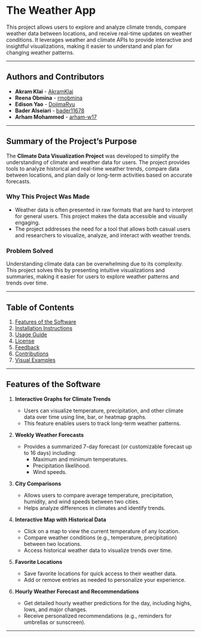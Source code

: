 # **The Weather App**

This project allows users to explore and analyze climate trends, compare weather data between locations, and receive real-time updates on weather conditions. It leverages weather and climate APIs to provide interactive and insightful visualizations, making it easier to understand and plan for changing weather patterns.

---

## **Authors and Contributors**

- **Akram Klai** - [AkramKlai](https://github.com/AkramKlai)  
- **Reena Obmina** - [rmobmina](https://github.com/rmobmina)  
- **Edison Yao** - [DojimaRyu](https://github.com/DojimaRyu)  
- **Bader Alseiari** - [bader11678](https://github.com/bader11678)  
- **Arham Mohammed** - [arham-w17](https://github.com/arham-w17)  

---

## **Summary of the Project’s Purpose**

The **Climate Data Visualization Project** was developed to simplify the understanding of climate and weather data for users. The project provides tools to analyze historical and real-time weather trends, compare data between locations, and plan daily or long-term activities based on accurate forecasts.

### **Why This Project Was Made**
- Weather data is often presented in raw formats that are hard to interpret for general users. This project makes the data accessible and visually engaging.
- The project addresses the need for a tool that allows both casual users and researchers to visualize, analyze, and interact with weather trends.

### **Problem Solved**
Understanding climate data can be overwhelming due to its complexity. This project solves this by presenting intuitive visualizations and summaries, making it easier for users to explore weather patterns and trends over time.

---

## **Table of Contents**

1. [Features of the Software](#features-of-the-software)  
2. [Installation Instructions](#installation-instructions)  
3. [Usage Guide](#usage-guide)  
4. [License](#license)  
5. [Feedback](#feedback)  
6. [Contributions](#contributions)  
7. [Visual Examples](#visual-examples)  

---

## **Features of the Software**

1. **Interactive Graphs for Climate Trends**  
   - Users can visualize temperature, precipitation, and other climate data over time using line, bar, or heatmap graphs.
   - This feature enables users to track long-term weather patterns.

2. **Weekly Weather Forecasts**  
   - Provides a summarized 7-day forecast (or customizable forecast up to 16 days) including:  
     - Maximum and minimum temperatures.  
     - Precipitation likelihood.  
     - Wind speeds.  

3. **City Comparisons**  
   - Allows users to compare average temperature, precipitation, humidity, and wind speeds between two cities.
   - Helps analyze differences in climates and identify trends.

4. **Interactive Map with Historical Data**  
   - Click on a map to view the current temperature of any location.  
   - Compare weather conditions (e.g., temperature, precipitation) between two locations.  
   - Access historical weather data to visualize trends over time.  

5. **Favorite Locations**  
   - Save favorite locations for quick access to their weather data.
   - Add or remove entries as needed to personalize your experience.

6. **Hourly Weather Forecast and Recommendations**  
   - Get detailed hourly weather predictions for the day, including highs, lows, and major changes.
   - Receive personalized recommendations (e.g., reminders for umbrellas or sunscreen).

---
